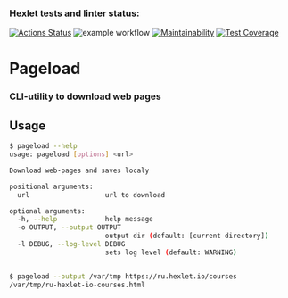 ### Hexlet tests and linter status:
[![Actions Status](https://github.com/pletnev-aa/python-project-lvl3/workflows/hexlet-check/badge.svg)](https://github.com/pletnev-aa/python-project-lvl3/actions)
![example workflow](https://github.com/pletnev-aa/python-project-lvl3/actions/workflows/linter.yml/badge.svg)
[![Maintainability](https://api.codeclimate.com/v1/badges/63dc5f710f002f68894c/maintainability)](https://codeclimate.com/github/pletnev-aa/python-project-lvl3/maintainability)
[![Test Coverage](https://api.codeclimate.com/v1/badges/63dc5f710f002f68894c/test_coverage)](https://codeclimate.com/github/pletnev-aa/python-project-lvl3/test_coverage)

# Pageload
### CLI-utility to download web pages

## Usage

```bash
$ pageload --help
usage: pageload [options] <url>

Download web-pages and saves localy

positional arguments:
  url                   url to download

optional arguments:
  -h, --help            help message
  -o OUTPUT, --output OUTPUT
                        output dir (default: [current directory])
  -l DEBUG, --log-level DEBUG
                        sets log level (default: WARNING)


$ pageload --output /var/tmp https://ru.hexlet.io/courses
/var/tmp/ru-hexlet-io-courses.html
```
